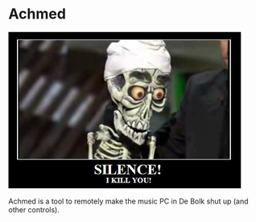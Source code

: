 # Achmed
![Silence! I kill you!](/achmed.jpg)

Achmed is a tool to remotely make the music PC in De Bolk shut up (and other controls).
